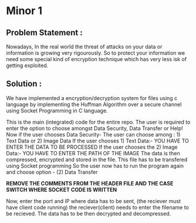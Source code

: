 # Minor 1

## Problem Statement :

Nowadays, In the real world the threat of attacks on your data or information is growing very rigourously. So to protect your information we need some special kind of encryption technique which has very less isk of getting exploited.

## Solution :

We have implemented a encryption/decryption system for files using c language by implementing the Huffman Algorithm over a secure channel using Socket Programming in C language.

This is the main (integrated) code for the entire repo.
The user is required to enter the option to choose amongst Data Security, Data Transfer or Help!
Now if the user chooses Data Security- 
The user can choose among : 1) Text Data or 2) Image Data
If the user chooses 1) Text Data:- YOU HAVE TO ENTER THE DATA TO BE PROCESSED
If the user chooses the 2) Image Data:- YOU HAVE TO ENTER THE PATH OF THE IMAGE
The data is then compressed, encrypted and stored in the file. This file has to be transfered using Socket programming
So the user now has to run the program again and choose option - (2) Data Transfer

**REMOVE THE COMMENTS FROM THE HEADER FILE AND THE CASE SWITCH WHERE SOCKET CODE IS WRITTEN**

Now, enter the port and IP where data has to be sent, (the reciever must have client code running)
the reciever(client) needs to enter the filename to be recieved. 
The data has to be then decrypted and decompressed. 



